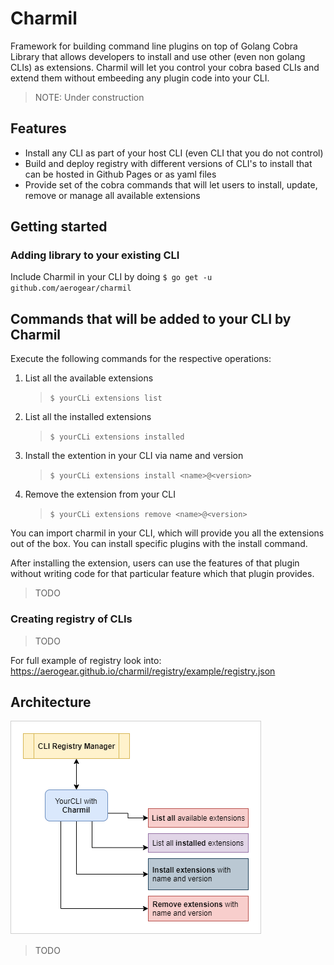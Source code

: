 # Charmil

Framework for building command line plugins on top of Golang Cobra Library that allows developers to install and use other (even non golang CLIs) as extensions.
Charmil will let you control your cobra based CLIs and extend them without embeeding any plugin code into your CLI.

> NOTE: Under construction

## Features

- Install any CLI as part of your host CLI (even CLI that you do not control)
- Build and deploy registry with different versions of CLI's to install that can be hosted in Github Pages or as yaml files
- Provide set of the cobra commands that will let users to install, update, remove or manage all available extensions

## Getting started

### Adding library to your existing CLI

Include Charmil in your CLI by doing `$ go get -u github.com/aerogear/charmil`

## Commands that will be added to your CLI by Charmil

Execute the following commands for the respective operations:

1. List all the available extensions
   > `$ yourCLi extensions list`
2. List all the installed extensions
   > `$ yourCLi extensions installed`
3. Install the extention in your CLI via name and version
   > `$ yourCLi extensions install <name>@<version>`
4. Remove the extension from your CLI
   > `$ yourCLi extensions remove <name>@<version>`

You can import charmil in your CLI, which will provide you all the extensions out of the box. You can install specific plugins with the install command.

After installing the extension, users can use the features of that plugin without writing code for that particular feature which that plugin provides.

> TODO

### Creating registry of CLIs

> TODO

For full example of registry look into:
https://aerogear.github.io/charmil/registry/example/registry.json

## Architecture

![architecture](mockups/architecture.png)

> TODO
